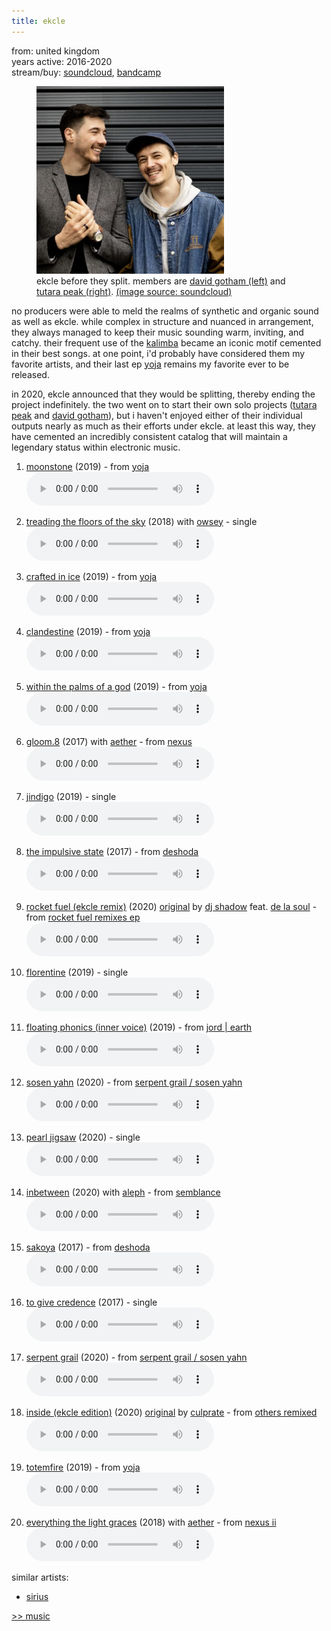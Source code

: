 ```yaml
---
title: ekcle
---
```

<meta name="robots" content="noindex, nofollow, noarchive">

from: united kingdom<br>
years active: 2016-2020<br>
stream/buy: [soundcloud](https://soundcloud.com/ekclemusic), [bandcamp](https://ekclemusic.bandcamp.com/)

<figure>
  <img id="ekcle" src="/images/music/ekcle.png" width="300" height="300" margin-left="20px">
  <figcaption text-align="center">ekcle before they split. members are <a href="https://soundcloud.com/davidgothammusic">david gotham (left)</a> and <a href="https://soundcloud.com/tutarapeak">tutara peak (right)</a>. <a href="https://soundcloud.com/ekclemusic">(image source: soundcloud)</a></figcaption>
</figure>

no producers were able to meld the realms of synthetic and organic sound as well as ekcle. while complex in structure and nuanced in arrangement, they always managed to keep their music sounding warm, inviting, and catchy. their frequent use of the [kalimba](https://en.wikipedia.org/wiki/Mbira) became an iconic motif cemented in their best songs. at one point, i'd probably have considered them my favorite artists, and their last ep [yoja](https://soundcloud.com/inspected/sets/ekcle-yoja) remains my favorite ever to be released.

in 2020, ekcle announced that they would be splitting, thereby ending the project indefinitely. the two went on to start their own solo projects ([tutara peak](https://soundcloud.com/tutarapeak) and [david gotham](https://soundcloud.com/davidgothammusic)), but i haven't enjoyed either of their individual outputs nearly as much as their efforts under ekcle. at least this way, they have cemented an incredibly consistent catalog that will maintain a legendary status within electronic music.

1. [moonstone](https://soundcloud.com/inspected/moonstone-1) (2019) - from [yoja](https://soundcloud.com/inspected/sets/ekcle-yoja)<br>
<audio controls src="/images/music/ekcle_2.mp3"></audio>

2. [treading the floors of the sky](https://soundcloud.com/ekclemusic/treading-the-floors-of-the-sky) (2018) with [owsey](https://soundcloud.com/owsey) - single<br>
<audio controls src="/images/music/ekcle_1.mp3"></audio>

3. [crafted in ice](https://soundcloud.com/inspected/crafted-in-ice-1) (2019) - from [yoja](https://soundcloud.com/inspected/sets/ekcle-yoja)<br>
<audio controls src="/images/music/ekcle_2.mp3"></audio>

4. [clandestine](https://soundcloud.com/inspected/clandestine-1) (2019) - from [yoja](https://soundcloud.com/inspected/sets/ekcle-yoja)<br>
<audio controls src="/images/music/ekcle_2.mp3"></audio>

5. [within the palms of a god](https://soundcloud.com/inspected/within-the-palms-of-a-god-1) (2019) - from [yoja](https://soundcloud.com/inspected/sets/ekcle-yoja)<br>
<audio controls src="/images/music/ekcle_2.mp3"></audio>

6. [gloom.8](https://soundcloud.com/aetheraudio/aether-ekcle-gloom8-2) (2017) with [aether](/music/aether) - from [nexus](https://aetheraudio.bandcamp.com/album/nexus)<br>
<audio controls src="/images/music/aether_gloom8.mp3"></audio>

7. [jindigo](https://soundcloud.com/ekclemusic/jindigo) (2019) - single<br>
<audio controls src="/images/music/ekcle_2.mp3"></audio>

8. [the impulsive state](https://soundcloud.com/ekclemusic/the-impulsive-state) (2017) - from [deshoda](https://soundcloud.com/ekclemusic/sets/deshoda)<br>
<audio controls src="/images/music/ekcle_theimpulsivestate.mp3"></audio>

9. [rocket fuel (ekcle remix)](https://soundcloud.com/massappealrecs/dj-shadow-rocket-fuel-ft-de-la-soul-ekcle-remix) (2020) [original](https://soundcloud.com/djshadow/rocket-fuel-feat-de-la-soul) by [dj shadow](https://soundcloud.com/gryffinofficial) feat. [de la soul](https://soundcloud.com/wearedelasoul) - from [rocket fuel remixes ep](https://soundcloud.com/massappealrecs/sets/dj-shadow-rocket-fuel-1)<br>
<audio controls src="/images/music/ekcle_rocketfuel.mp3"></audio>

10. [florentine](https://soundcloud.com/ekclemusic/florentine-1) (2019) - single<br>
<audio controls src="/images/music/ekcle_florentine.mp3"></audio>

11. [floating phonics (inner voice)](https://soundcloud.com/sinewavecollective/4-ekcle-inner-voice) (2019) - from [jord | earth](https://soundcloud.com/sinewavecollective/sets/jord-earth)<br>
<audio controls src="/images/music/ekcle_floatingphonics.mp3"></audio>

12. [sosen yahn](https://soundcloud.com/ekclemusic/sosen-yahn) (2020) - from [serpent grail / sosen yahn](https://ekclemusic.bandcamp.com/album/serpent-grail-sosen-yahn)<br>
<audio controls src="/images/music/ekcle_sosenyahn.mp3"></audio>

13. [pearl jigsaw](https://soundcloud.com/ekclemusic/pearl-jigsaw) (2020) - single<br>
<audio controls src="/images/music/ekcle_pearljigsaw.mp3"></audio>

14. [inbetween](https://soundcloud.com/madzoomusic/aleph-inbetween-ekcle) (2020) with [aleph](/music/aleph) - from [semblance](https://madzoo.bandcamp.com/album/semblance)<br>
<audio controls src="/images/music/aleph_inbetween.mp3"></audio>

15. [sakoya](https://soundcloud.com/ekclemusic/sakoya) (2017) - from [deshoda](https://soundcloud.com/ekclemusic/sets/deshoda)<br>
<audio controls src="/images/music/ekcle_sakoya.mp3"></audio>

16. [to give credence](https://open.spotify.com/album/1B5sll5FVD5UHy9nOtTbYv) (2017) - single<br>
<audio controls src="/images/music/ekcle_togivecredence.mp3"></audio>

17. [serpent grail](https://ekclemusic.bandcamp.com/track/serpent-grail) (2020) - from [serpent grail / sosen yahn](https://ekclemusic.bandcamp.com/album/serpent-grail-sosen-yahn)<br>
<audio controls src="/images/music/ekcle_serpentgrail.mp3"></audio>

18. [inside (ekcle edition)](https://soundcloud.com/inspected/culprate-inside-ekcle-edition) (2020) [original](https://soundcloud.com/culprate/inside) by [culprate](/music/culprate) - from [others remixed](https://inspected.bandcamp.com/album/others-remixed)<br>
<audio controls src="/images/music/ekcle_inside.mp3"></audio>

19. [totemfire](https://soundcloud.com/inspected/totemfire-1) (2019) - from [yoja](https://soundcloud.com/inspected/sets/ekcle-yoja)<br>
<audio controls src="/images/music/ekcle_totemfire.mp3"></audio>

20. [everything the light graces](https://soundcloud.com/ekclemusic/everything-the-light-graces) (2018) with [aether](/music/aether) - from [nexus ii](https://aetheraudio.bandcamp.com/album/nexus-ii)<br>
<audio controls src="/images/music/aether_everythingthelightgraces.mp3"></audio>

similar artists:
- [sirius](/music/sirius)

<a href="/media/music#ekcle">&gt;&gt; music</a>